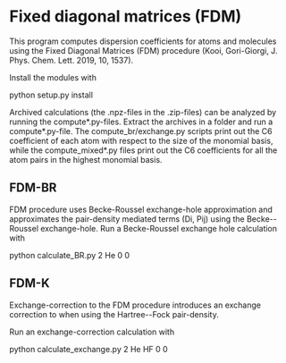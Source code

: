 # Fixed diagonal matrices (FDM)

This program computes dispersion coefficients for atoms and molecules using the Fixed Diagonal Matrices (FDM) procedure (Kooi, Gori-Giorgi, J. Phys. Chem. Lett. 2019, 10, 1537). 

Install the modules with

python setup.py install

Archived calculations (the .npz-files in the .zip-files) can be analyzed by running the compute*.py-files. Extract the archives in a folder and run a compute*.py-file. The compute_br/exchange.py scripts print out the C6 coefficient of each atom with respect to the size of the monomial basis, while the compute_mixed*.py files print out the C6 coefficients for all the atom pairs in the highest monomial basis.

## FDM-BR
FDM procedure uses Becke-Roussel exchange-hole approximation and approximates the pair-density mediated terms (Di, Pij) using the Becke--Roussel exchange-hole. 
Run a Becke-Roussel exchange hole calculation with

python calculate_BR.py 2 He 0 0

## FDM-K

Exchange-correction to the FDM procedure introduces an exchange correction to when using the Hartree--Fock pair-density. 

Run an exchange-correction calculation with

python calculate_exchange.py 2 He HF 0 0
